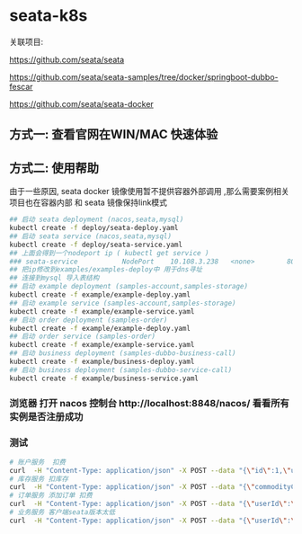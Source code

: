 # seata-k8s

关联项目:

https://github.com/seata/seata

https://github.com/seata/seata-samples/tree/docker/springboot-dubbo-fescar

https://github.com/seata/seata-docker

## 方式一: 查看官网在WIN/MAC 快速体验


## 方式二: 使用帮助
由于一些原因, seata docker 镜像使用暂不提供容器外部调用 ,那么需要案例相关项目也在容器内部 和 seata 镜像保持link模式

```sh
## 启动 seata deployment (nacos,seata,mysql)
kubectl create -f deploy/seata-deploy.yaml
## 启动 seata service (nacos,seata,mysql)
kubectl create -f deploy/seata-service.yaml 
## 上面会得到一个nodeport ip ( kubectl get service )
### seata-service           NodePort    10.108.3.238   <none>        8091:31236/TCP,3305:30992/TCP,8848:30093/TCP   12m
## 把ip修改到examples/examples-deploy中 用于dns寻址
## 连接到mysql 导入表结构
## 启动 example deployment (samples-account,samples-storage)
kubectl create -f example/example-deploy.yaml
## 启动 example service (samples-account,samples-storage)
kubectl create -f example/example-service.yaml
## 启动 order deployment (samples-order)
kubectl create -f example/example-deploy.yaml
## 启动 order service (samples-order)
kubectl create -f example/example-service.yaml
## 启动 business deployment (samples-dubbo-business-call)
kubectl create -f example/business-deploy.yaml 
## 启动 business deployment (samples-dubbo-service-call)
kubectl create -f example/business-service.yaml 
```

### 浏览器 打开 nacos 控制台 http://localhost:8848/nacos/ 看看所有实例是否注册成功
### 测试
```sh
# 账户服务  扣费
curl  -H "Content-Type: application/json" -X POST --data "{\"id\":1,\"userId\":\"1\",\"amount\":100}"   cluster-ip:8102/account/dec_account
# 库存服务 扣库存
curl  -H "Content-Type: application/json" -X POST --data "{\"commodityCode\":\"C201901140001\",\"count\":100}"   cluster-ip:8100/storage/dec_storage
# 订单服务 添加订单 扣费
curl  -H "Content-Type: application/json" -X POST --data "{\"userId\":\"1\",\"commodityCode\":\"C201901140001\",\"orderCount\":10,\"orderAmount\":100}"   cluster-ip:8101/order/create_order
# 业务服务 客户端seata版本太低
curl  -H "Content-Type: application/json" -X POST --data "{\"userId\":\"1\",\"commodityCode\":\"C201901140001\",\"count\":10,\"amount\":100}"   cluster-ip:8104/business/dubbo/buy
```

